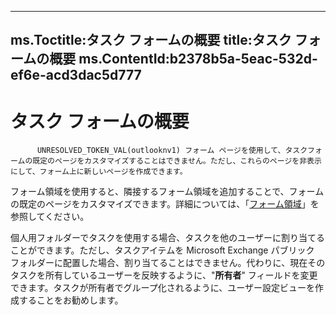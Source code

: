 

---
ms.Toctitle:タスク フォームの概要
title:タスク フォームの概要
ms.ContentId:b2378b5a-5eac-532d-ef6e-acd3dac5d777
---
# タスク フォームの概要





          UNRESOLVED_TOKEN_VAL(outlooknv1) フォーム ページを使用して、タスクフォームの既定のページをカスタマイズすることはできません。ただし、これらのページを非表示にして、フォーム上に新しいページを作成できます。



フォーム領域を使用すると、隣接するフォーム領域を追加することで、フォームの既定のページをカスタマイズできます。詳細については、「[フォーム領域](66e80f83-60db-e3b1-47e9-097f855f6512.md)」を参照してください。



個人用フォルダーでタスクを使用する場合、タスクを他のユーザーに割り当てることができます。ただし、タスクアイテムを Microsoft Exchange パブリック フォルダーに配置した場合、割り当てることはできません。代わりに、現在そのタスクを所有しているユーザーを反映するように、"**所有者**" フィールドを変更できます。タスクが所有者でグループ化されるように、ユーザー設定ビューを作成することをお勧めします。


